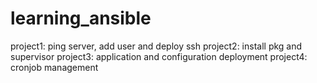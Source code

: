 # learning_ansible
project1: ping server, add user and deploy ssh
project2: install pkg and supervisor
project3: application and configuration deployment
project4: cronjob management
